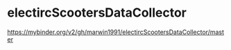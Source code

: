 # electircScootersDataCollector
https://mybinder.org/v2/gh/marwin1991/electircScootersDataCollector/master
